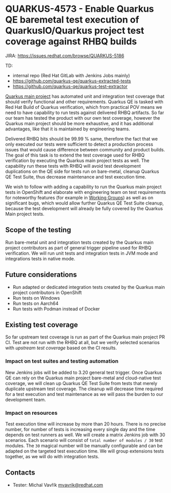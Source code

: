 # QUARKUS-4573 - Enable Quarkus QE baremetal test execution of QuarkusIO/Quarkus project test coverage against RHBQ builds

JIRA: https://issues.redhat.com/browse/QUARKUS-5186

TD:
- internal repo (Red Hat GitLab with Jenkins Jobs mainly)
- https://github.com/quarkus-qe/quarkus-extracted-tests
- https://github.com/quarkus-qe/quarkus-test-extractor

[Quarkus main project](https://github.com/quarkusio/quarkus) has automated unit and integration test coverage that should verify functional and other requirements.
Quarkus QE is tasked with Red Hat Build of Quarkus verification, which from practical POV means we need to have capability to run tests against delivered RHBQ artifacts.
So far our team has tested the product with our own test coverage, however the Quarkus main project should be more exhaustive, and it has additional advantages, like that it is maintained by engineering teams.

Delivered RHBQ bits should be 99.99 % same, therefore the fact that we only executed our tests were sufficient to detect a production process issues that would cause difference between community and product builds.
The goal of this task is to extend the test coverage used for RHBQ verification by executing the Quarkus main project tests as well.
The capability run these tests with RHBQ will avoid test development duplications on the QE side for tests run on bare-metal, cleanup Quarkus QE Test Suite, thus decrease maintenance and test execution time.

We wish to follow with adding a capability to run the Quarkus main project tests in OpenShift and elaborate with engineering team on test requirements for noteworthy features 
(for example in [Working Groups](https://quarkus.io/working-groups/)) as well as on significant bugs, which would allow further Quarkus QE Test Suite cleanup, because
the test development will already be fully covered by the Quarkus Main project tests.

## Scope of the testing
Run bare-metal unit and integration tests created by the Quarkus main project contributors as part of general trigger pipeline used for RHBQ verification.
We will run unit tests and integration tests in JVM mode and integrations tests in native mode.

## Future considerations

- Run adapted or dedicated integration tests created by the Quarkus main project contributors in OpenShift
- Run tests on Windows
- Run tests on Aarch64
- Run tests with Podman instead of Docker

## Existing test coverage
So far upstream test coverage is run as part of the Quarkus main project PR CI.
Test are not run with the RHBQ at all, but we verify selected scenarios with _upstream test coverage_ based on the CI results.

### Impact on test suites and testing automation
New Jenkins jobs will be added to 3.20 general test trigger.
Once Quarkus QE can rely on the Quarkus main project bare-metal and cloud-native test coverage, we will clean up Quarkus QE Test Suite from tests that merely duplicate upstream test coverage.
The cleanup will decrease time required for a test execution and test maintenance as we will pass the burden to our development team.

### Impact on resources
Test execution time will increase by more than 20 hours.
There is no precise number, for number of tests is increasing every single day and the time depends on test runners as well.
We will create a matrix Jenkins job with 30 scenarios.
Each scenario will consist of `total number of modules / 30` test modules.
The `30` magical number will be manually configurable and can be adapted on the targeted test execution time.
We will group extensions tests together, as we will do with integration tests.

## Contacts
* Tester: Michal Vavřík <mvavrik@redhat.com>
